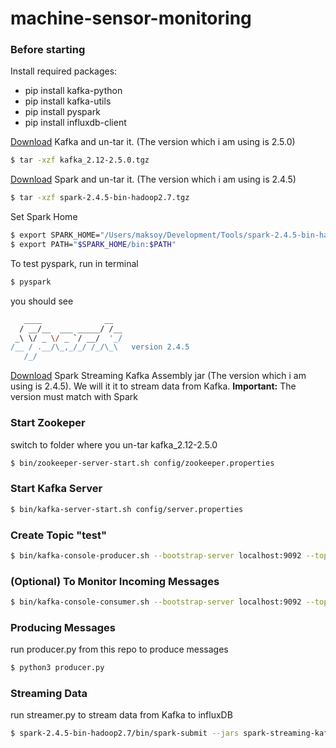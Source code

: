 # machine-sensor-monitoring


### Before starting
Install required packages:
  - pip install kafka-python
  - pip install kafka-utils
  - pip install pyspark
  - pip install influxdb-client
 
[Download](https://kafka.apache.org/downloads.html) Kafka and un-tar it. (The version which i am using is 2.5.0)
```sh
$ tar -xzf kafka_2.12-2.5.0.tgz
```

[Download](https://spark.apache.org/downloads.html) Spark and un-tar it. (The version which i am using is 2.4.5)
```sh
$ tar -xzf spark-2.4.5-bin-hadoop2.7.tgz
```

Set Spark Home
```sh
$ export SPARK_HOME="/Users/maksoy/Development/Tools/spark-2.4.5-bin-hadoop2.7"
$ export PATH="$SPARK_HOME/bin:$PATH"
```

To test pyspark, run in terminal
```sh
$ pyspark
```
you should see
```sh
   ____              __
  / __/__  ___ _____/ /__
 _\ \/ _ \/ _ `/ __/  '_/
/__ / .__/\_,_/_/ /_/\_\   version 2.4.5
   /_/
```
[Download](https://mvnrepository.com/artifact/org.apache.spark/spark-streaming-kafka-0-8-assembly_2.11) Spark Streaming Kafka Assembly jar (The version which i am using is 2.4.5). We will it it to stream data from Kafka.
**Important:** The version must match with Spark


### Start Zookeper
switch to folder where you un-tar kafka_2.12-2.5.0 
```sh
$ bin/zookeeper-server-start.sh config/zookeeper.properties
```

### Start Kafka Server
```sh
$ bin/kafka-server-start.sh config/server.properties
```

### Create Topic "test"
```sh
$ bin/kafka-console-producer.sh --bootstrap-server localhost:9092 --topic test
```

### (Optional) To Monitor Incoming Messages
```sh
$ bin/kafka-console-consumer.sh --bootstrap-server localhost:9092 --topic test --from-beginning
```

### Producing Messages
run producer.py from this repo to produce messages
```sh
$ python3 producer.py
```

### Streaming Data
run streamer.py to stream data from Kafka to influxDB
```sh
$ spark-2.4.5-bin-hadoop2.7/bin/spark-submit --jars spark-streaming-kafka-0-8-assembly_2.11-2.4.5.jar /Users/maksoy/git/machine-sensor-monitoring/src/steamer.py
```
